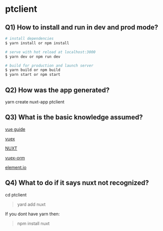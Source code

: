 # ptclient

## Q1) How to install and run in dev and prod mode?

```bash
# install dependencies
$ yarn install or npm install

# serve with hot reload at localhost:3000
$ yarn dev or npm run dev

# build for production and launch server
$ yarn build or npm build
$ yarn start or npm start

```

## Q2) How was the app generated?

yarn create nuxt-app ptclient

## Q3) What is the basic knowledge assumed?

[vue guide](https://vuejs.org/v2/guide/)

[vuex](https://vuex.vuejs.org/guide/)

[NUXT](https://www.youtube.com/watch?v=nteDXuqBfn0)

[vuex-orm](https://vuex-orm.org/)

[element.io](https://element.eleme.io/#/en-US/component/layout)

## Q4) What to do if it says nuxt not recognized?

cd ptclient

> yard add nuxt

If you dont have yarn then:

> npm install nuxt
